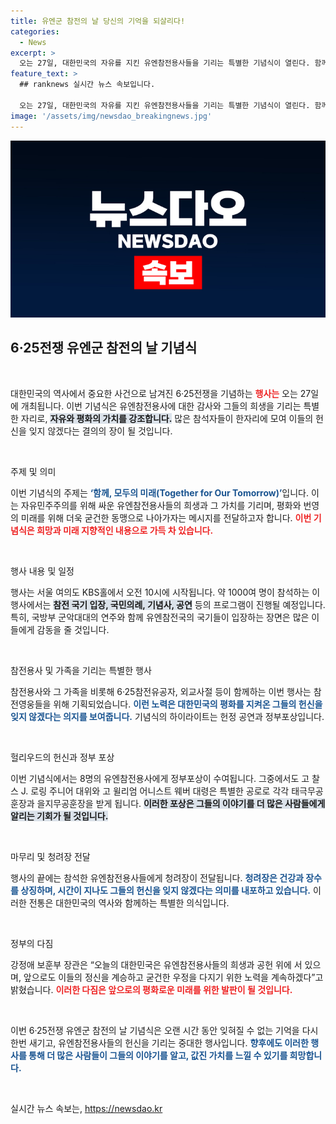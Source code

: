 ```yaml
---
title: 유엔군 참전의 날 당신의 기억을 되살리다!
categories:
  - News
excerpt: >
  오는 27일, 대한민국의 자유를 지킨 유엔참전용사들을 기리는 특별한 기념식이 열린다. 함께, 모두의 미래라는 주제로 진행되는 이 행사에서는 역사의 영웅들에게 감사의 마음을 전하고, 평화와 번영의 미래를 다짐할 예정이다.
feature_text: >
  ## ranknews 실시간 뉴스 속보입니다.

  오는 27일, 대한민국의 자유를 지킨 유엔참전용사들을 기리는 특별한 기념식이 열린다. 함께, 모두의 미래라는 주제로 진행되는 이 행사에서는 역사의 영웅들에게 감사의 마음을 전하고, 평화와 번영의 미래를 다짐할 예정이다.
image: '/assets/img/newsdao_breakingnews.jpg'
---
```


<p><img src="/assets/img/newsdao_breakingnews.jpg" alt="ranknews 속보" /></p>

<h2 data-ke-size="size26">6·25전쟁 유엔군 참전의 날 기념식</h2>

<p data-ke-size="size16">&nbsp;</p>

<p>대한민국의 역사에서 중요한 사건으로 남겨진 6·25전쟁을 기념하는 <b><span style="color: #ee2323;">행사는</span></b> 오는 27일에 개최됩니다. 이번 기념식은 유엔참전용사에 대한 감사와 그들의 희생을 기리는 특별한 자리로, <b><span style="background-color: #21538527;">자유와 평화의 가치를 강조합니다.</span></b> 많은 참석자들이 한자리에 모여 이들의 헌신을 잊지 않겠다는 결의의 장이 될 것입니다. </p>

<p data-ke-size="size16">&nbsp;</p>

<p>주제 및 의미</p>

<p>이번 기념식의 주제는 <b><span style="color: #1a5490;">‘함께, 모두의 미래(Together for Our Tomorrow)’</span></b>입니다. 이는 자유민주주의를 위해 싸운 유엔참전용사들의 희생과 그 가치를 기리며, 평화와 번영의 미래를 위해 더욱 굳건한 동맹으로 나아가자는 메시지를 전달하고자 합니다. <b><span style="color: #ee2323;">이번 기념식은 희망과 미래 지향적인 내용으로 가득 차 있습니다.</span></b></p>

<p data-ke-size="size16">&nbsp;</p>

<p>행사 내용 및 일정</p>

<p>행사는 서울 여의도 KBS홀에서 오전 10시에 시작됩니다. 약 1000여 명이 참석하는 이 행사에서는 <b><span style="background-color: #21538527;">참전 국기 입장, 국민의례, 기념사, 공연</span></b> 등의 프로그램이 진행될 예정입니다. 특히, 국방부 군악대대의 연주와 함께 유엔참전국의 국기들이 입장하는 장면은 많은 이들에게 감동을 줄 것입니다. </p>

<p data-ke-size="size16">&nbsp;</p>

<p>참전용사 및 가족을 기리는 특별한 행사</p>

<p>참전용사와 그 가족을 비롯해 6·25참전유공자, 외교사절 등이 함께하는 이번 행사는 참전영웅들을 위해 기획되었습니다. <b><span style="color: #1a5490;">이런 노력은 대한민국의 평화를 지켜온 그들의 헌신을 잊지 않겠다는 의지를 보여줍니다.</span></b> 기념식의 하이라이트는 헌정 공연과 정부포상입니다.</p>

<p data-ke-size="size16">&nbsp;</p>

<p>헐리우드의 헌신과 정부 포상</p>

<p>이번 기념식에서는 8명의 유엔참전용사에게 정부포상이 수여됩니다. 그중에서도 고 찰스 J. 로링 주니어 대위와 고 윌리엄 어니스트 웨버 대령은 특별한 공로로 각각 태극무공훈장과 을지무공훈장을 받게 됩니다. <b><span style="background-color: #21538527;">이러한 포상은 그들의 이야기를 더 많은 사람들에게 알리는 기회가 될 것입니다.</span></b></p>

<p data-ke-size="size16">&nbsp;</p>

<p>마무리 및 청려장 전달</p>

<p>행사의 끝에는 참석한 유엔참전용사들에게 청려장이 전달됩니다. <b><span style="color: #1a5490;">청려장은 건강과 장수를 상징하며, 시간이 지나도 그들의 헌신을 잊지 않겠다는 의미를 내포하고 있습니다.</span></b> 이러한 전통은 대한민국의 역사와 함께하는 특별한 의식입니다.</p>

<p data-ke-size="size16">&nbsp;</p>

<p>정부의 다짐</p>

<p>강정애 보훈부 장관은 “오늘의 대한민국은 유엔참전용사들의 희생과 공헌 위에 서 있으며, 앞으로도 이들의 정신을 계승하고 굳건한 우정을 다지기 위한 노력을 계속하겠다”고 밝혔습니다. <b><span style="color: #ee2323;">이러한 다짐은 앞으로의 평화로운 미래를 위한 발판이 될 것입니다.</span></b></p>

<p data-ke-size="size16">&nbsp;</p>

<p>이번 6·25전쟁 유엔군 참전의 날 기념식은 오랜 시간 동안 잊혀질 수 없는 기억을 다시 한번 새기고, 유엔참전용사들의 헌신을 기리는 중대한 행사입니다. <b><span style="color: #1a5490;">향후에도 이러한 행사를 통해 더 많은 사람들이 그들의 이야기를 알고, 값진 가치를 느낄 수 있기를 희망합니다.</span></b></p>

<p data-ke-size="size16">&nbsp;</p>
실시간 뉴스 속보는, <a href="https://newsdao.kr" rel="dofollow">https://newsdao.kr</a>


